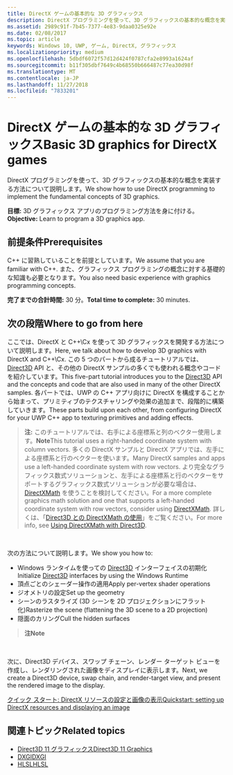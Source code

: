 ```yaml
---
title: DirectX ゲームの基本的な 3D グラフィックス
description: DirectX プログラミングを使って、3D グラフィックスの基本的な概念を実装する方法について説明します。
ms.assetid: 2989c91f-7b45-7377-4e83-9daa0325e92e
ms.date: 02/08/2017
ms.topic: article
keywords: Windows 10, UWP, ゲーム, DirectX, グラフィックス
ms.localizationpriority: medium
ms.openlocfilehash: 5dbdf6072f57d12d424f0787cfa2e8993a1624af
ms.sourcegitcommit: b11f305dbf7649c4b68550b666487c77ea30d98f
ms.translationtype: MT
ms.contentlocale: ja-JP
ms.lasthandoff: 11/27/2018
ms.locfileid: "7833201"
---
```

# <a name="basic-3d-graphics-for-directx-games"></a><span data-ttu-id="ff03e-104">DirectX ゲームの基本的な 3D グラフィックス</span><span class="sxs-lookup"><span data-stu-id="ff03e-104">Basic 3D graphics for DirectX games</span></span>



<span data-ttu-id="ff03e-105">DirectX プログラミングを使って、3D グラフィックスの基本的な概念を実装する方法について説明します。</span><span class="sxs-lookup"><span data-stu-id="ff03e-105">We show how to use DirectX programming to implement the fundamental concepts of 3D graphics.</span></span>

<span data-ttu-id="ff03e-106">**目標:** 3D グラフィックス アプリのプログラミング方法を身に付ける。</span><span class="sxs-lookup"><span data-stu-id="ff03e-106">**Objective:** Learn to program a 3D graphics app.</span></span>

## <a name="prerequisites"></a><span data-ttu-id="ff03e-107">前提条件</span><span class="sxs-lookup"><span data-stu-id="ff03e-107">Prerequisites</span></span>


<span data-ttu-id="ff03e-108">C++ に習熟していることを前提としています。</span><span class="sxs-lookup"><span data-stu-id="ff03e-108">We assume that you are familiar with C++.</span></span> <span data-ttu-id="ff03e-109">また、グラフィックス プログラミングの概念に対する基礎的な知識も必要となります。</span><span class="sxs-lookup"><span data-stu-id="ff03e-109">You also need basic experience with graphics programming concepts.</span></span>

<span data-ttu-id="ff03e-110">**完了までの合計時間:** 30 分。</span><span class="sxs-lookup"><span data-stu-id="ff03e-110">**Total time to complete:** 30 minutes.</span></span>

## <a name="where-to-go-from-here"></a><span data-ttu-id="ff03e-111">次の段階</span><span class="sxs-lookup"><span data-stu-id="ff03e-111">Where to go from here</span></span>


<span data-ttu-id="ff03e-112">ここでは、DirectX と C++\\Cx を使って 3D グラフィックスを開発する方法について説明します。</span><span class="sxs-lookup"><span data-stu-id="ff03e-112">Here, we talk about how to develop 3D graphics with DirectX and C++\\Cx.</span></span> <span data-ttu-id="ff03e-113">この 5 つのパートから成るチュートリアルでは、[Direct3D](https://msdn.microsoft.com/library/windows/desktop/hh309466) API と、その他の DirectX サンプルの多くでも使われる概念やコードを紹介しています。</span><span class="sxs-lookup"><span data-stu-id="ff03e-113">This five-part tutorial introduces you to the [Direct3D](https://msdn.microsoft.com/library/windows/desktop/hh309466) API and the concepts and code that are also used in many of the other DirectX samples.</span></span> <span data-ttu-id="ff03e-114">各パートでは、UWP の C++ アプリ向けに DirectX を構成することから始まって、プリミティブのテクスチャリングや効果の追加まで、段階的に構築していきます。</span><span class="sxs-lookup"><span data-stu-id="ff03e-114">These parts build upon each other, from configuring DirectX for your UWP C++ app to texturing primitives and adding effects.</span></span>

> <span data-ttu-id="ff03e-115">**注:** このチュートリアルでは、右手による座標系と列のベクター使用します。</span><span class="sxs-lookup"><span data-stu-id="ff03e-115">**Note**This tutorial uses a right-handed coordinate system with column vectors.</span></span> <span data-ttu-id="ff03e-116">多くの DirectX サンプルと DirectX アプリでは、左手による座標系と行のベクターを使います。</span><span class="sxs-lookup"><span data-stu-id="ff03e-116">Many DirectX samples and apps use a left-handed coordinate system with row vectors.</span></span> <span data-ttu-id="ff03e-117">より完全なグラフィックス数式ソリューションと、左手による座標系と行のベクターをサポートするグラフィックス数式ソリューションが必要な場合は、[DirectXMath](https://msdn.microsoft.com/library/windows/desktop/hh437833) を使うことを検討してください。</span><span class="sxs-lookup"><span data-stu-id="ff03e-117">For a more complete graphics math solution and one that supports a left-handed coordinate system with row vectors, consider using [DirectXMath](https://msdn.microsoft.com/library/windows/desktop/hh437833).</span></span> <span data-ttu-id="ff03e-118">詳しくは、「[Direct3D との DirectXMath の使用](https://msdn.microsoft.com/library/windows/desktop/ff729728#Use_DXMath_with_D3D)」をご覧ください。</span><span class="sxs-lookup"><span data-stu-id="ff03e-118">For more info, see [Using DirectXMath with Direct3D](https://msdn.microsoft.com/library/windows/desktop/ff729728#Use_DXMath_with_D3D).</span></span>

 

<span data-ttu-id="ff03e-119">次の方法について説明します。</span><span class="sxs-lookup"><span data-stu-id="ff03e-119">We show you how to:</span></span>

-   <span data-ttu-id="ff03e-120">Windows ランタイムを使っての [Direct3D](https://msdn.microsoft.com/library/windows/desktop/hh309466) インターフェイスの初期化</span><span class="sxs-lookup"><span data-stu-id="ff03e-120">Initialize [Direct3D](https://msdn.microsoft.com/library/windows/desktop/hh309466) interfaces by using the Windows Runtime</span></span>
-   <span data-ttu-id="ff03e-121">頂点ごとのシェーダー操作の適用</span><span class="sxs-lookup"><span data-stu-id="ff03e-121">Apply per-vertex shader operations</span></span>
-   <span data-ttu-id="ff03e-122">ジオメトリの設定</span><span class="sxs-lookup"><span data-stu-id="ff03e-122">Set up the geometry</span></span>
-   <span data-ttu-id="ff03e-123">シーンのラスタライズ (3D シーンを 2D プロジェクションにフラット化)</span><span class="sxs-lookup"><span data-stu-id="ff03e-123">Rasterize the scene (flattening the 3D scene to a 2D projection)</span></span>
-   <span data-ttu-id="ff03e-124">隠面のカリング</span><span class="sxs-lookup"><span data-stu-id="ff03e-124">Cull the hidden surfaces</span></span>

> **<span data-ttu-id="ff03e-125">注</span><span class="sxs-lookup"><span data-stu-id="ff03e-125">Note</span></span>**  

 

<span data-ttu-id="ff03e-126">次に、Direct3D デバイス、スワップ チェーン、レンダー ターゲット ビューを作成し、レンダリングされた画像をディスプレイに表示します。</span><span class="sxs-lookup"><span data-stu-id="ff03e-126">Next, we create a Direct3D device, swap chain, and render-target view, and present the rendered image to the display.</span></span>

[<span data-ttu-id="ff03e-127">クイック スタート: DirectX リソースの設定と画像の表示</span><span class="sxs-lookup"><span data-stu-id="ff03e-127">Quickstart: setting up DirectX resources and displaying an image</span></span>](setting-up-directx-resources.md)

## <a name="related-topics"></a><span data-ttu-id="ff03e-128">関連トピック</span><span class="sxs-lookup"><span data-stu-id="ff03e-128">Related topics</span></span>


* [<span data-ttu-id="ff03e-129">Direct3D 11 グラフィックス</span><span class="sxs-lookup"><span data-stu-id="ff03e-129">Direct3D 11 Graphics</span></span>](https://msdn.microsoft.com/library/windows/desktop/ff476080)
* [<span data-ttu-id="ff03e-130">DXGI</span><span class="sxs-lookup"><span data-stu-id="ff03e-130">DXGI</span></span>](https://msdn.microsoft.com/library/windows/desktop/hh404534)
* [<span data-ttu-id="ff03e-131">HLSL</span><span class="sxs-lookup"><span data-stu-id="ff03e-131">HLSL</span></span>](https://msdn.microsoft.com/library/windows/desktop/bb509561)

 

 




